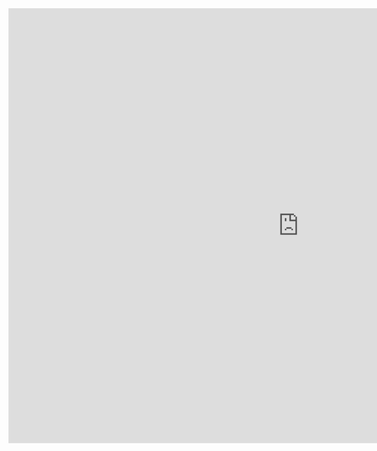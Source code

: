 <!DOCTYPE html>
<html lang="en">
<head>
    <meta charset="UTF-8">
    <meta http-equiv="X-UA-Compatible" content="IE=edge">
    <meta name="viewport" content="width=device-width, initial-scale=1.0">
    <title>Dream Music 1 Hour</title>
</head>
<body>
    <iframe width="1152" height="864" src="https://www.youtube.com/embed/RaBpyvKjQjs" title="Dream Running Music 1 HOUR (Trance Music for Racing Game)" frameborder="0" allow="accelerometer; autoplay; clipboard-write; encrypted-media; gyroscope; picture-in-picture" allowfullscreen></iframe>
</body>
</html>
